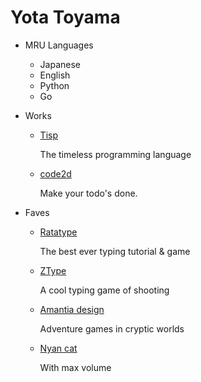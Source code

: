 # Yota Toyama

- MRU Languages

  - Japanese
  - English
  - Python
  - Go

- Works

  - [Tisp](https://github.com/tisp-lang/tisp)

    The timeless programming language

  - [code2d](https://code2d.net)

    Make your todo's done.

- Faves

  - [Ratatype](http://www.ratatype.com/)

    The best ever typing tutorial & game

  - [ZType](http://zty.pe)

    A cool typing game of shooting

  - [Amantia design](http://amanita-design.net/)

    Adventure games in cryptic worlds

  - [Nyan cat](http://www.nyan.cat/)

    With max volume
